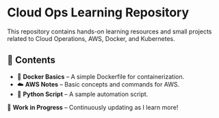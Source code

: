 # Cloud Ops Learning Repository  
This repository contains hands-on learning resources and small projects related to Cloud Operations, AWS, Docker, and Kubernetes.  

## 📌 Contents  
- 🐳 **Docker Basics** – A simple Dockerfile for containerization.  
- ☁️ **AWS Notes** – Basic concepts and commands for AWS.  
- 🐍 **Python Script** – A sample automation script.  

🚀 **Work in Progress** – Continuously updating as I learn more!
